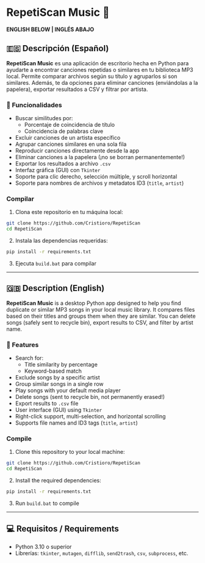# RepetiScan Music 🎵

**ENGLISH BELOW | INGLÉS ABAJO**

## 🇪🇸 Descripción (Español)

**RepetiScan Music** es una aplicación de escritorio hecha en Python para ayudarte a encontrar canciones repetidas o similares en tu biblioteca MP3 local. Permite comparar archivos según su título y agruparlos si son similares. Además, te da opciones para eliminar canciones (enviándolas a la papelera), exportar resultados a CSV y filtrar por artista.

### 🔧 Funcionalidades

- Buscar similitudes por:
  - Porcentaje de coincidencia de título
  - Coincidencia de palabras clave
- Excluir canciones de un artista específico
- Agrupar canciones similares en una sola fila
- Reproducir canciones directamente desde la app
- Eliminar canciones a la papelera (¡no se borran permanentemente!)
- Exportar los resultados a archivo `.csv`
- Interfaz gráfica (GUI) con `Tkinter`
- Soporte para clic derecho, selección múltiple, y scroll horizontal
- Soporte para nombres de archivos y metadatos ID3 (`title`, `artist`)

### Compilar
1. Clona este repositorio en tu máquina local:
```bash
git clone https://github.com/Cristioro/RepetiScan
cd RepetiScan
```
2. Instala las dependencias requeridas:
```bash
pip install -r requirements.txt
```
3. Ejecuta `build.bat` para compilar

---

## 🇬🇧 Description (English)

**RepetiScan Music** is a desktop Python app designed to help you find duplicate or similar MP3 songs in your local music library. It compares files based on their titles and groups them when they are similar. You can delete songs (safely sent to recycle bin), export results to CSV, and filter by artist name.

### 🔧 Features

- Search for:
  - Title similarity by percentage
  - Keyword-based match
- Exclude songs by a specific artist
- Group similar songs in a single row
- Play songs with your default media player
- Delete songs (sent to recycle bin, not permanently erased!)
- Export results to `.csv` file
- User interface (GUI) using `Tkinter`
- Right-click support, multi-selection, and horizontal scrolling
- Supports file names and ID3 tags (`title`, `artist`)

### Compile
1. Clone this repository to your local machine:
```bash
git clone https://github.com/Cristioro/RepetiScan
cd RepetiScan
```
2. Install the required dependencies:
```bash
pip install -r requirements.txt
```
3. Run `build.bat` to compile

---

## 💻 Requisitos / Requirements

- Python 3.10 o superior
- Librerías: `tkinter`, `mutagen`, `difflib`, `send2trash`, `csv`, `subprocess`, etc.


